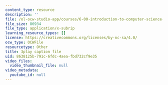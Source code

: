 ```yaml
---
content_type: resource
description: ''
file: /ol-ocw-studio-app/courses/6-00-introduction-to-computer-science-and-programming-fall-2008/8638125b791c6fdc4aeafbd732cf9e35_Pij6J0HsYFA.srt
file_size: 86934
file_type: application/x-subrip
learning_resource_types: []
license: https://creativecommons.org/licenses/by-nc-sa/4.0/
ocw_type: OCWFile
resourcetype: Other
title: 3play caption file
uid: 8638125b-791c-6fdc-4aea-fbd732cf9e35
video_files:
  video_thumbnail_file: null
video_metadata:
  youtube_id: null
---
```


